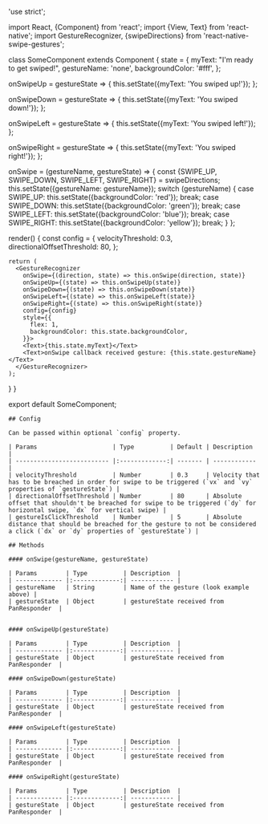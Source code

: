 'use strict';

import React, {Component} from 'react';
import {View, Text} from 'react-native';
import GestureRecognizer, {swipeDirections} from 'react-native-swipe-gestures';

class SomeComponent extends Component {
  state = {
    myText: "I'm ready to get swiped!",
    gestureName: 'none',
    backgroundColor: '#fff',
  };

  onSwipeUp = gestureState => {
    this.setState({myText: 'You swiped up!'});
  };

  onSwipeDown = gestureState => {
    this.setState({myText: 'You swiped down!'});
  };

  onSwipeLeft = gestureState => {
    this.setState({myText: 'You swiped left!'});
  };

  onSwipeRight = gestureState => {
    this.setState({myText: 'You swiped right!'});
  };

  onSwipe = (gestureName, gestureState) => {
    const {SWIPE_UP, SWIPE_DOWN, SWIPE_LEFT, SWIPE_RIGHT} = swipeDirections;
    this.setState({gestureName: gestureName});
    switch (gestureName) {
      case SWIPE_UP:
        this.setState({backgroundColor: 'red'});
        break;
      case SWIPE_DOWN:
        this.setState({backgroundColor: 'green'});
        break;
      case SWIPE_LEFT:
        this.setState({backgroundColor: 'blue'});
        break;
      case SWIPE_RIGHT:
        this.setState({backgroundColor: 'yellow'});
        break;
    }
  };

  render() {
    const config = {
      velocityThreshold: 0.3,
      directionalOffsetThreshold: 80,
    };

    return (
      <GestureRecognizer
        onSwipe={(direction, state) => this.onSwipe(direction, state)}
        onSwipeUp={(state) => this.onSwipeUp(state)}
        onSwipeDown={(state) => this.onSwipeDown(state)}
        onSwipeLeft={(state) => this.onSwipeLeft(state)}
        onSwipeRight={(state) => this.onSwipeRight(state)}
        config={config}
        style={{
          flex: 1,
          backgroundColor: this.state.backgroundColor,
        }}>
        <Text>{this.state.myText}</Text>
        <Text>onSwipe callback received gesture: {this.state.gestureName}</Text>
      </GestureRecognizer>
    );
  }
}

export default SomeComponent;

```	
## Config	

Can be passed within optional `config` property.	

| Params                     | Type          | Default | Description  |	
| -------------------------- |:-------------:| ------- | ------------ |	
| velocityThreshold          | Number        | 0.3     | Velocity that has to be breached in order for swipe to be triggered (`vx` and `vy` properties of `gestureState`) |	
| directionalOffsetThreshold | Number        | 80      | Absolute offset that shouldn't be breached for swipe to be triggered (`dy` for horizontal swipe, `dx` for vertical swipe) |	
| gestureIsClickThreshold    | Number        | 5       | Absolute distance that should be breached for the gesture to not be considered a click (`dx` or `dy` properties of `gestureState`) |	

## Methods	

#### onSwipe(gestureName, gestureState)	

| Params        | Type          | Description  |	
| ------------- |:-------------:| ------------ |	
| gestureName   | String        | Name of the gesture (look example above) |	
| gestureState  | Object        | gestureState received from PanResponder  |	


#### onSwipeUp(gestureState)	

| Params        | Type          | Description  |	
| ------------- |:-------------:| ------------ |	
| gestureState  | Object        | gestureState received from PanResponder  |	

#### onSwipeDown(gestureState)	

| Params        | Type          | Description  |	
| ------------- |:-------------:| ------------ |	
| gestureState  | Object        | gestureState received from PanResponder  |	

#### onSwipeLeft(gestureState)	

| Params        | Type          | Description  |	
| ------------- |:-------------:| ------------ |	
| gestureState  | Object        | gestureState received from PanResponder  |	

#### onSwipeRight(gestureState)	

| Params        | Type          | Description  |	
| ------------- |:-------------:| ------------ |	
| gestureState  | Object        | gestureState received from PanResponder  |

```
